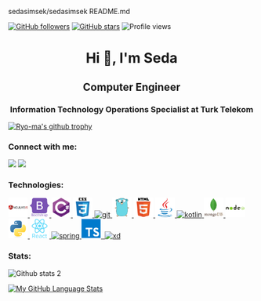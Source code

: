 sedasimsek/sedasimsek README.md 
 

[![GitHub followers](https://img.shields.io/github/followers/sedasimsek.svg?style=social&label=Follow&maxAge=2592000)](https://github.com/sedasimsek?tab=followers)
[![GitHub stars](https://img.shields.io/github/stars/sedasimsek/StrapDown.js.svg?style=social&label=Star&maxAge=2592000)](https://GitHub.com/sedasimsek/StrapDown.js/stargazers/)
![Profile views](https://gpvc.arturio.dev/sedasimsek)

<h1 align="center">Hi 👋, I'm Seda</h1>

<h2 align="center">Computer Engineer</h2>

<h3 align="center">Information Technology Operations Specialist at Turk Telekom</h3>

[![Ryo-ma's github trophy](https://github-profile-trophy.vercel.app/?username=sedasimsek&row=1)](https://github.com/sedasimsek/github-profile-trophy)

### Connect with me: 

<a href="https://www.linkedin.com/in/seda-%C5%9Fim%C5%9Fek-91a702174/">
<img src="https://img.shields.io/badge/LinkedIn-0077B5?style=for-the-badge&logo=linkedin&logoColor=white"></a>

<a href="sedasimsekk27@gmail.com">
<img src="https://img.shields.io/badge/Gmail-D14836?style=for-the-badge&logo=gmail&logoColor=white"></a>

### Technologies:


<p align="left"> <a href="https://angular.io" target="_blank"> <img src="https://raw.githubusercontent.com/devicons/devicon/master/icons/angularjs/angularjs-original-wordmark.svg" alt="angularjs" width="40" height="40"/> </a> <a href="https://getbootstrap.com" target="_blank"> <img src="https://raw.githubusercontent.com/devicons/devicon/master/icons/bootstrap/bootstrap-plain-wordmark.svg" alt="bootstrap" width="40" height="40"/> </a> <a href="https://www.w3schools.com/cs/" target="_blank"> <img src="https://raw.githubusercontent.com/devicons/devicon/master/icons/csharp/csharp-original.svg" alt="csharp" width="40" height="40"/> </a> <a href="https://www.w3schools.com/css/" target="_blank"> <img src="https://raw.githubusercontent.com/devicons/devicon/master/icons/css3/css3-original-wordmark.svg" alt="css3" width="40" height="40"/> </a> <a href="https://git-scm.com/" target="_blank"> <img src="https://www.vectorlogo.zone/logos/git-scm/git-scm-icon.svg" alt="git" width="40" height="40"/> </a> <a href="https://golang.org" target="_blank"> <img src="https://raw.githubusercontent.com/devicons/devicon/master/icons/go/go-original.svg" alt="go" width="40" height="40"/> </a> <a href="https://www.w3.org/html/" target="_blank"> <img src="https://raw.githubusercontent.com/devicons/devicon/master/icons/html5/html5-original-wordmark.svg" alt="html5" width="40" height="40"/> </a> <a href="https://www.java.com" target="_blank"> <img src="https://raw.githubusercontent.com/devicons/devicon/master/icons/java/java-original.svg" alt="java" width="40" height="40"/> </a> <a href="https://kotlinlang.org" target="_blank"> <img src="https://www.vectorlogo.zone/logos/kotlinlang/kotlinlang-icon.svg" alt="kotlin" width="40" height="40"/> </a> <a href="https://www.mongodb.com/" target="_blank"> <img src="https://raw.githubusercontent.com/devicons/devicon/master/icons/mongodb/mongodb-original-wordmark.svg" alt="mongodb" width="40" height="40"/> </a> <a href="https://nodejs.org" target="_blank"> <img src="https://raw.githubusercontent.com/devicons/devicon/master/icons/nodejs/nodejs-original-wordmark.svg" alt="nodejs" width="40" height="40"/> </a> <a href="https://www.python.org" target="_blank"> <img src="https://raw.githubusercontent.com/devicons/devicon/master/icons/python/python-original.svg" alt="python" width="40" height="40"/> </a> <a href="https://reactjs.org/" target="_blank"> <img src="https://raw.githubusercontent.com/devicons/devicon/master/icons/react/react-original-wordmark.svg" alt="react" width="40" height="40"/> </a> <a href="https://spring.io/" target="_blank"> <img src="https://www.vectorlogo.zone/logos/springio/springio-icon.svg" alt="spring" width="40" height="40"/> </a> <a href="https://www.typescriptlang.org/" target="_blank"> <img src="https://raw.githubusercontent.com/devicons/devicon/master/icons/typescript/typescript-original.svg" alt="typescript" width="40" height="40"/> </a> <a href="https://vuejs.org/" target="_blank"> <img  href="https://www.adobe.com/products/xd.html" target="_blank"> <img src="https://cdn.worldvectorlogo.com/logos/adobe-xd.svg" alt="xd" width="40" height="40"/> </a> </p>

### Stats:

![Github stats 2](https://github-readme-stats.vercel.app/api?username=sedasimsek&show_icons=true&theme=radical)

[![My GitHub Language Stats](https://github-readme-stats.vercel.app/api/top-langs/?username=sedasimsek&langs_count=5&theme=tokyonight)]()




